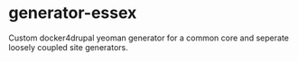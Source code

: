 # generator-essex
Custom docker4drupal yeoman generator for a common core and seperate loosely coupled site generators.
